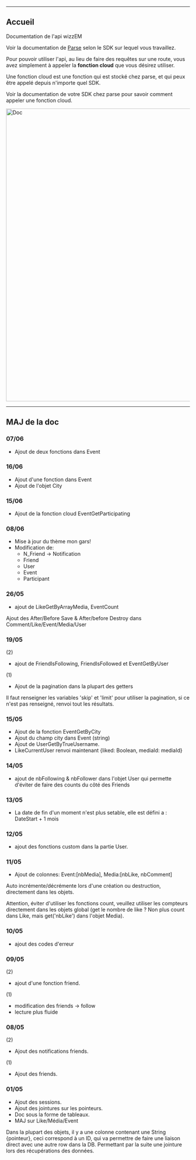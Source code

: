 ---------
## Accueil

Documentation de l'api wizzEM

Voir la documentation de [Parse](http://www.parse.com) selon le SDK sur lequel vous travaillez.

Pour pouvoir utiliser l'api, au lieu de faire des requêtes sur une route, vous avez simplement à appeler la **fonction cloud** que vous désirez utiliser.

Une fonction cloud est une fonction qui est stocké chez parse, et qui peux être appelé depuis n'importe quel SDK.

Voir la documentation de votre SDK chez parse pour savoir comment appeler une fonction cloud.

<img src="../images/doc_cloudfunc.jpeg" alt="Doc" style="width: 800px;"/>

-----------------
## MAJ de la doc

### 07/06

* Ajout de deux fonctions dans Event

### 16/06

* Ajout d'une fonction dans Event
* Ajout de l'objet City

### 15/06

* Ajout de la fonction cloud EventGetParticipating

### 08/06

* Mise à jour du thème mon gars!
* Modification de:
	* N_Friend -> Notification
	* Friend
	* User
	* Event
	* Participant

### 26/05

* ajout de LikeGetByArrayMedia, EventCount

Ajout des After/Before Save & After/before Destroy dans Comment/Like/Event/Media/User

### 19/05

(2)

* ajout de FriendIsFollowing, FriendIsFollowed et EventGetByUser

(1)

* Ajout de la pagination dans la plupart des getters

Il faut renseigner les variables 'skip' et 'limit' pour utiliser la pagination, si ce n'est pas renseigné, renvoi tout les résultats.

### 15/05

* Ajout de la fonction EventGetByCity
* Ajout du champ city dans Event (string)
* Ajout de UserGetByTrueUsername.
* LikeCurrentUser renvoi maintenant {liked: Boolean, mediaId: mediaId}

### 14/05

* ajout de nbFollowing & nbFollower dans l'objet User qui permette d'éviter de faire des counts du côté des Friends

### 13/05

* La date de fin d'un moment n'est plus setable, elle est défini a : DateStart + 1 mois

### 12/05

* ajout des fonctions custom dans la partie User.

### 11/05

* Ajout de colonnes: Event:[nbMedia], Media:[nbLike, nbComment]

Auto incrémente/décrémente lors d'une création ou destruction, directement dans les objets.

Attention, éviter d'utiliser les fonctions count, veuillez utiliser les compteurs directement dans les objets global (get le nombre de like ? Non plus count dans Like, mais get('nbLike') dans l'objet Media).

### 10/05

* ajout des codes d'erreur

### 09/05

(2)

* ajout d'une fonction friend.

(1)

* modification des friends -> follow
* lecture plus fluide

### 08/05

(2)

* Ajout des notifications friends.

(1)

* Ajout des friends.

### 01/05

* Ajout des sessions.
* Ajout des jointures sur les pointeurs.
* Doc sous la forme de tableaux.
* MAJ sur Like/Média/Event

Dans la plupart des objets, il y a une colonne contenant une String {pointeur}, ceci correspond à un ID, qui va permettre de faire une liaison direct avec une autre row dans la DB. Permettant par la suite une jointure lors des récupérations des données.
